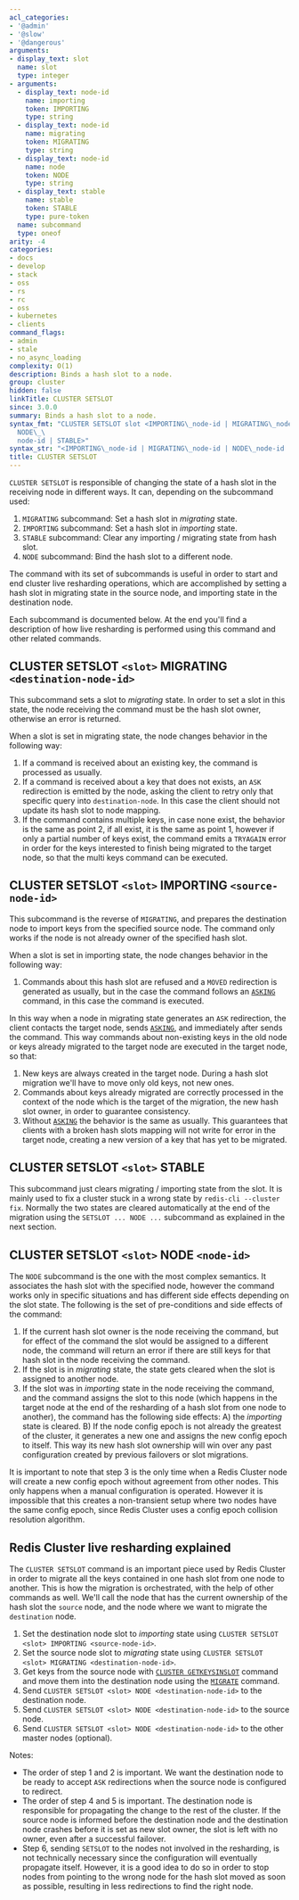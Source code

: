 ```yaml
---
acl_categories:
- '@admin'
- '@slow'
- '@dangerous'
arguments:
- display_text: slot
  name: slot
  type: integer
- arguments:
  - display_text: node-id
    name: importing
    token: IMPORTING
    type: string
  - display_text: node-id
    name: migrating
    token: MIGRATING
    type: string
  - display_text: node-id
    name: node
    token: NODE
    type: string
  - display_text: stable
    name: stable
    token: STABLE
    type: pure-token
  name: subcommand
  type: oneof
arity: -4
categories:
- docs
- develop
- stack
- oss
- rs
- rc
- oss
- kubernetes
- clients
command_flags:
- admin
- stale
- no_async_loading
complexity: O(1)
description: Binds a hash slot to a node.
group: cluster
hidden: false
linkTitle: CLUSTER SETSLOT
since: 3.0.0
summary: Binds a hash slot to a node.
syntax_fmt: "CLUSTER SETSLOT slot <IMPORTING\_node-id | MIGRATING\_node-id |
  NODE\_\
  node-id | STABLE>"
syntax_str: "<IMPORTING\_node-id | MIGRATING\_node-id | NODE\_node-id | STABLE>"
title: CLUSTER SETSLOT
---
```

`CLUSTER SETSLOT` is responsible of changing the state of a hash slot in the receiving node in different ways. It can, depending on the subcommand used:

1. `MIGRATING` subcommand: Set a hash slot in *migrating* state.
2. `IMPORTING` subcommand: Set a hash slot in *importing* state.
3. `STABLE` subcommand: Clear any importing / migrating state from hash slot.
4. `NODE` subcommand: Bind the hash slot to a different node.

The command with its set of subcommands is useful in order to start and end cluster live resharding operations, which are accomplished by setting a hash slot in migrating state in the source node, and importing state in the destination node.

Each subcommand is documented below. At the end you'll find a description of
how live resharding is performed using this command and other related commands.

## CLUSTER SETSLOT `<slot>` MIGRATING `<destination-node-id>`

This subcommand sets a slot to *migrating* state. In order to set a slot
in this state, the node receiving the command must be the hash slot owner,
otherwise an error is returned.

When a slot is set in migrating state, the node changes behavior in the
following way:

1. If a command is received about an existing key, the command is processed as usually.
2. If a command is received about a key that does not exists, an `ASK` redirection is emitted by the node, asking the client to retry only that specific query into `destination-node`. In this case the client should not update its hash slot to node mapping.
3. If the command contains multiple keys, in case none exist, the behavior is the same as point 2, if all exist, it is the same as point 1, however if only a partial number of keys exist, the command emits a `TRYAGAIN` error in order for the keys interested to finish being migrated to the target node, so that the multi keys command can be executed.

## CLUSTER SETSLOT `<slot>` IMPORTING `<source-node-id>`

This subcommand is the reverse of `MIGRATING`, and prepares the destination
node to import keys from the specified source node. The command only works if
the node is not already owner of the specified hash slot.

When a slot is set in importing state, the node changes behavior in the following way:

1. Commands about this hash slot are refused and a `MOVED` redirection is generated as usually, but in the case the command follows an [`ASKING`](/commands/asking) command, in this case the command is executed.

In this way when a node in migrating state generates an `ASK` redirection, the client contacts the target node, sends [`ASKING`](/commands/asking), and immediately after sends the command. This way commands about non-existing keys in the old node or keys already migrated to the target node are executed in the target node, so that:

1. New keys are always created in the target node. During a hash slot migration we'll have to move only old keys, not new ones.
2. Commands about keys already migrated are correctly processed in the context of the node which is the target of the migration, the new hash slot owner, in order to guarantee consistency.
3. Without [`ASKING`](/commands/asking) the behavior is the same as usually. This guarantees that clients with a broken hash slots mapping will not write for error in the target node, creating a new version of a key that has yet to be migrated.

## CLUSTER SETSLOT `<slot>` STABLE

This subcommand just clears migrating / importing state from the slot. It is
mainly used to fix a cluster stuck in a wrong state by `redis-cli --cluster fix`.
Normally the two states are cleared automatically at the end of the migration
using the `SETSLOT ... NODE ...` subcommand as explained in the next section.

## CLUSTER SETSLOT `<slot>` NODE `<node-id>`

The `NODE` subcommand is the one with the most complex semantics. It
associates the hash slot with the specified node, however the command works
only in specific situations and has different side effects depending on the
slot state. The following is the set of pre-conditions and side effects of the
command:

1. If the current hash slot owner is the node receiving the command, but for effect of the command the slot would be assigned to a different node, the command will return an error if there are still keys for that hash slot in the node receiving the command.
2. If the slot is in *migrating* state, the state gets cleared when the slot is assigned to another node.
3. If the slot was in *importing* state in the node receiving the command, and the command assigns the slot to this node (which happens in the target node at the end of the resharding of a hash slot from one node to another), the command has the following side effects: A) the *importing* state is cleared. B) If the node config epoch is not already the greatest of the cluster, it generates a new one and assigns the new config epoch to itself. This way its new hash slot ownership will win over any past configuration created by previous failovers or slot migrations.

It is important to note that step 3 is the only time when a Redis Cluster node will create a new config epoch without agreement from other nodes. This only happens when a manual configuration is operated. However it is impossible that this creates a non-transient setup where two nodes have the same config epoch, since Redis Cluster uses a config epoch collision resolution algorithm.

## Redis Cluster live resharding explained

The `CLUSTER SETSLOT` command is an important piece used by Redis Cluster in order to migrate all the keys contained in one hash slot from one node to another. This is how the migration is orchestrated, with the help of other commands as well. We'll call the node that has the current ownership of the hash slot the `source` node, and the node where we want to migrate the `destination` node.

1. Set the destination node slot to *importing* state using `CLUSTER SETSLOT <slot> IMPORTING <source-node-id>`.
2. Set the source node slot to *migrating* state using `CLUSTER SETSLOT <slot> MIGRATING <destination-node-id>`.
3. Get keys from the source node with [`CLUSTER GETKEYSINSLOT`](/commands/cluster-getkeysinslot) command and move them into the destination node using the [`MIGRATE`](/commands/migrate) command.
4. Send `CLUSTER SETSLOT <slot> NODE <destination-node-id>` to the destination node.
5. Send `CLUSTER SETSLOT <slot> NODE <destination-node-id>` to the source node.
6. Send `CLUSTER SETSLOT <slot> NODE <destination-node-id>` to the other master nodes (optional).

Notes:

* The order of step 1 and 2 is important. We want the destination node to be ready to accept `ASK` redirections when the source node is configured to redirect.
* The order of step 4 and 5 is important.
  The destination node is responsible for propagating the change to the rest of the cluster.
  If the source node is informed before the destination node and the destination node crashes before it is set as new slot owner, the slot is left with no owner, even after a successful failover.
* Step 6, sending `SETSLOT` to the nodes not involved in the resharding, is not technically necessary since the configuration will eventually propagate itself.
  However, it is a good idea to do so in order to stop nodes from pointing to the wrong node for the hash slot moved as soon as possible, resulting in less redirections to find the right node.
